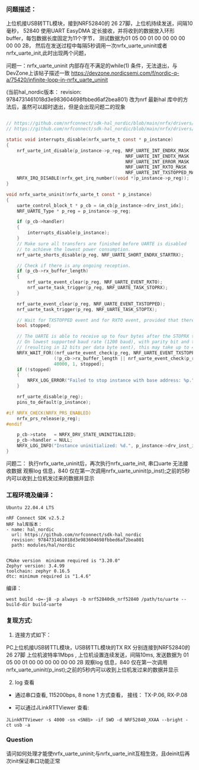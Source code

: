 ### 问题描述： 

上位机接USB转TTL模块，接到NRF52840的 26 27脚，上位机持续发送，间隔10毫秒，
52840 使用UART EasyDMA 定长接收，并将收到的数据放入环形buffer，每包数据长度固定为11个字节，
测试数据为01 05 00 01 00 00 00 00 00 00 2B，
然后在发送过程中每隔5秒调用一次nrfx_uarte_uninit或者nrfx_uarte_init,此时出现两个问题，

问题一：nrfx_uarte_uninit 内部存在不满足的while(1) 条件，无法退出，与DevZone上该帖子描述一致 https://devzone.nordicsemi.com/f/nordic-q-a/75420/infinite-loop-in-nrfx_uarte_uninit

(当前hal_nordic版本： revision: 9784731461018d3e983604698fbbed6af2bea801)
改为nrf 最新hal 库中的方法后，虽然可以超时退出，但是会出现问题二的现象

```c

// https://github.com/nrfconnect/sdk-hal_nordic/blob/main/nrfx/drivers/src/nrfx_uarte.c#L152
// https://github.com/nrfconnect/sdk-hal_nordic/blob/main/nrfx/drivers/src/nrfx_uarte.c#L301

static void interrupts_disable(nrfx_uarte_t const * p_instance)
{
    nrf_uarte_int_disable(p_instance->p_reg, NRF_UARTE_INT_ENDRX_MASK |
                                             NRF_UARTE_INT_ENDTX_MASK |
                                             NRF_UARTE_INT_ERROR_MASK |
                                             NRF_UARTE_INT_RXTO_MASK  |
                                             NRF_UARTE_INT_TXSTOPPED_MASK);
    NRFX_IRQ_DISABLE(nrfx_get_irq_number((void *)p_instance->p_reg));
}

void nrfx_uarte_uninit(nrfx_uarte_t const * p_instance)
{
    uarte_control_block_t * p_cb = &m_cb[p_instance->drv_inst_idx];
    NRF_UARTE_Type * p_reg = p_instance->p_reg;

    if (p_cb->handler)
    {
        interrupts_disable(p_instance);
    }
    // Make sure all transfers are finished before UARTE is disabled
    // to achieve the lowest power consumption.
    nrf_uarte_shorts_disable(p_reg, NRF_UARTE_SHORT_ENDRX_STARTRX);

    // Check if there is any ongoing reception.
    if (p_cb->rx_buffer_length)
    {
        nrf_uarte_event_clear(p_reg, NRF_UARTE_EVENT_RXTO);
        nrf_uarte_task_trigger(p_reg, NRF_UARTE_TASK_STOPRX);
    }

    nrf_uarte_event_clear(p_reg, NRF_UARTE_EVENT_TXSTOPPED);
    nrf_uarte_task_trigger(p_reg, NRF_UARTE_TASK_STOPTX);

    // Wait for TXSTOPPED event and for RXTO event, provided that there was ongoing reception.
    bool stopped;

    // The UARTE is able to receive up to four bytes after the STOPRX task has been triggered.
    // On lowest supported baud rate (1200 baud), with parity bit and two stop bits configured
    // (resulting in 12 bits per data byte sent), this may take up to 40 ms.
    NRFX_WAIT_FOR((nrf_uarte_event_check(p_reg, NRF_UARTE_EVENT_TXSTOPPED) &&
                  (!p_cb->rx_buffer_length || nrf_uarte_event_check(p_reg, NRF_UARTE_EVENT_RXTO))),
                  40000, 1, stopped);
    if (!stopped)
    {
        NRFX_LOG_ERROR("Failed to stop instance with base address: %p.", (void *)p_instance->p_reg);
    }

    nrf_uarte_disable(p_reg);
    pins_to_default(p_instance);

#if NRFX_CHECK(NRFX_PRS_ENABLED)
    nrfx_prs_release(p_reg);
#endif

    p_cb->state   = NRFX_DRV_STATE_UNINITIALIZED;
    p_cb->handler = NULL;
    NRFX_LOG_INFO("Instance uninitialized: %d.", p_instance->drv_inst_idx);
}

```
问题二：
执行nrfx_uarte_uninit后，再次执行nrfx_uarte_init, 串口uarte 无法接收数据
观察log 信息，840 仅在第一次调用nrfx_uarte_uninit(p_inst);之前的5秒内可以收到上位机发过来的数据并显示

### 工程环境及编译：
```
Ubuntu 22.04.4 LTS

nRF Connect SDK v2.5.2 
NRF hal库版本：
- name: hal_nordic
  url: https://github.com/nrfconnect/sdk-hal_nordic
  revision: 9784731461018d3e983604698fbbed6af2bea801
  path: modules/hal/nordic


CMake version  minimum required is "3.20.0"
Zephyr version: 3.4.99
toolchain: zephyr 0.16.5
dtc: minimum required is "1.4.6"
```

编译：
```
west build -o=-j8 -p always -b nrf52840dk_nrf52840 /path/to/uarte --build-dir build-uarte
```

### 复现方式:

1. 连接方式如下：

PC上位机接USB转TTL模块，USB转TTL模块的TX RX 分别连接到NRF52840的 26 27脚
上位机波特率1Mbps ,  上位机设置连续发送，间隔10ms, 发送数据为 01 05 00 01 00 00 00 00 00 00 2B
观察log 信息，840 仅在第一次调用nrfx_uarte_uninit(p_inst);之前的5秒内可以收到上位机发过来的数据并显示

2. log 查看

- 通过串口查看, 115200bps, 8 none 1 方式查看， 接线： TX-P.06, RX-P.08

- 可以通过JLinkRTTViewer 查看:
```
JLinkRTTViewer -s 4000 -sn <SN码> -if SWD -d NRF52840_XXAA --bright -ct usb -a
```

### Question

请问如何处理才能使nrfx_uarte_uninit;与nrfx_uarte_init互相生效，且deinit后再次init保证串口功能正常
